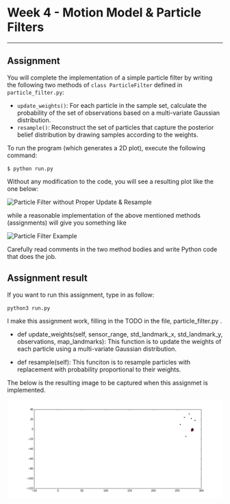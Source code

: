 # Week 4 - Motion Model & Particle Filters

---

[//]: # (Image References)
[empty-update]: ./empty-update.gif
[example]: ./example.gif

## Assignment

You will complete the implementation of a simple particle filter by writing the following two methods of `class ParticleFilter` defined in `particle_filter.py`:

* `update_weights()`: For each particle in the sample set, calculate the probability of the set of observations based on a multi-variate Gaussian distribution.
* `resample()`: Reconstruct the set of particles that capture the posterior belief distribution by drawing samples according to the weights.

To run the program (which generates a 2D plot), execute the following command:

```
$ python run.py
```

Without any modification to the code, you will see a resulting plot like the one below:

![Particle Filter without Proper Update & Resample][empty-update]

while a reasonable implementation of the above mentioned methods (assignments) will give you something like

![Particle Filter Example][example]

Carefully read comments in the two method bodies and write Python code that does the job.



## Assignment result 

If you want to run this assignment, type in as follow:

```
python3 run.py
```

I make this assignment work, filling in the TODO in the file, particle_filter.py . 

-  def update_weights(self, sensor_range, std_landmark_x, std_landmark_y,
                       observations, map_landmarks): This function is to update the weights of each particle using a multi-variate Gaussian distribution.

-  def resample(self): This funciton is to resample particles with replacement with probability proportional to their weights.

The below is the resulting image to be captured when this assignmet is implemented.

![](https://github.com/hyunyoung2/vehicle-intelligence-2021/blob/master/code/week-4/particle_filter-1.png?raw=true)
